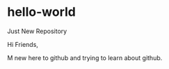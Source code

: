 # hello-world
Just New Repository

Hi Friends,

M new here to github and trying to learn about github.

